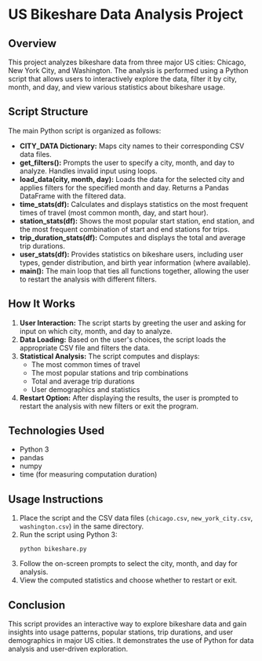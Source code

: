 # US Bikeshare Data Analysis Project

## Overview

This project analyzes bikeshare data from three major US cities: Chicago, New York City, and Washington. The analysis is performed using a Python script that allows users to interactively explore the data, filter it by city, month, and day, and view various statistics about bikeshare usage.

## Script Structure

The main Python script is organized as follows:

- **CITY_DATA Dictionary:** Maps city names to their corresponding CSV data files.
- **get_filters():** Prompts the user to specify a city, month, and day to analyze. Handles invalid input using loops.
- **load_data(city, month, day):** Loads the data for the selected city and applies filters for the specified month and day. Returns a Pandas DataFrame with the filtered data.
- **time_stats(df):** Calculates and displays statistics on the most frequent times of travel (most common month, day, and start hour).
- **station_stats(df):** Shows the most popular start station, end station, and the most frequent combination of start and end stations for trips.
- **trip_duration_stats(df):** Computes and displays the total and average trip durations.
- **user_stats(df):** Provides statistics on bikeshare users, including user types, gender distribution, and birth year information (where available).
- **main():** The main loop that ties all functions together, allowing the user to restart the analysis with different filters.

## How It Works

1. **User Interaction:** The script starts by greeting the user and asking for input on which city, month, and day to analyze.
2. **Data Loading:** Based on the user's choices, the script loads the appropriate CSV file and filters the data.
3. **Statistical Analysis:** The script computes and displays:
   - The most common times of travel
   - The most popular stations and trip combinations
   - Total and average trip durations
   - User demographics and statistics
4. **Restart Option:** After displaying the results, the user is prompted to restart the analysis with new filters or exit the program.

## Technologies Used
- Python 3
- pandas
- numpy
- time (for measuring computation duration)

## Usage Instructions
1. Place the script and the CSV data files (`chicago.csv`, `new_york_city.csv`, `washington.csv`) in the same directory.
2. Run the script using Python 3:
   ```
   python bikeshare.py
   ```
3. Follow the on-screen prompts to select the city, month, and day for analysis.
4. View the computed statistics and choose whether to restart or exit.

## Conclusion

This script provides an interactive way to explore bikeshare data and gain insights into usage patterns, popular stations, trip durations, and user demographics in major US cities. It demonstrates the use of Python for data analysis and user-driven exploration.
